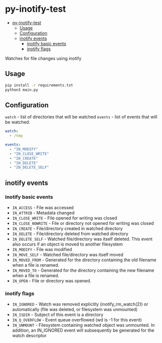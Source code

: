 # py-inotify-test

- [py-inotify-test](#py-inotify-test)
  - [Usage](#usage)
  - [Configuration](#configuration)
  - [inotify events](#inotify-events)
    - [inotify basic events](#inotify-basic-events)
    - [inotify flags](#inotify-flags)

Watches for file changes using inotify

## Usage

```bash
pip install -r requirements.txt
python3 main.py
```

## Configuration

`watch` - list of directories that will be watched
`events` - list of events that will be watched.

```yaml
watch:
  - /tmp

events:
  - "IN_MODIFY"
  - "IN_CLOSE_WRITE"
  - "IN_CREATE"
  - "IN_DELETE"
  - "IN_DELETE_SELF"
```

## inotify events

### inotify basic events

- `IN_ACCESS` - File was accessed
- `IN_ATTRIB` - Metadata changed
- `IN_CLOSE_WRITE` - File opened for writing was closed
- `IN_CLOSE_NOWRITE` - File or directory not opened for writing was closed
- `IN_CREATE` - File/directory created in watched directory
- `IN_DELETE` - File/directory deleted from watched directory
- `IN_DELETE_SELF` - Watched file/directory was itself deleted. This event also occurs if an object is moved to another filesystem
- `IN_MODIFY` - File was modified
- `IN_MOVE_SELF` - Watched file/directory was itself moved
- `IN_MOVED_FROM` - Generated for the directory containing the old filename when a file is renamed.
- `IN_MOVED_TO` - Generated for the directory containing the new filename when a file is renamed.
- `IN_OPEN` - File or directory was opened.

### inotify flags

- `IN_IGNORED` - Watch was removed explicitly (inotify_rm_watch(2)) or automatically (file was deleted, or filesystem was unmounted)
- `IN_ISDIR` - Subject of this event is a directory
- `IN_Q_OVERFLOW` - Event queue overflowed (wd is -1 for this event)
- `IN_UNMOUNT` - Filesystem containing watched object was unmounted.  In addition, an IN_IGNORED event will subsequently be generated for the watch descriptor
